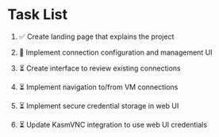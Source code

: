 # Task List

1. ✅ Create landing page that explains the project

2. 🔄 Implement connection configuration and management UI

3. ⏳ Create interface to review existing connections

4. ⏳ Implement navigation to/from VM connections

5. ⏳ Implement secure credential storage in web UI

6. ⏳ Update KasmVNC integration to use web UI credentials


